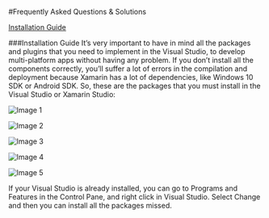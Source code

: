#Frequently Asked Questions & Solutions

[Installation Guide](https://github.com/msdxbelux/XamarinAlliance/blob/master/FAQ.md#installation-guide)

###Installation Guide
It’s very important to have in mind all the packages and plugins that you need to implement in the Visual Studio, to develop multi-platform apps without having any problem. If you don’t install all the components correctly, you’ll suffer a lot of errors in the compilation and deployment because Xamarin has a lot of dependencies, like Windows 10 SDK or Android SDK. So, these are the packages that you must install in the Visual Studio or Xamarin Studio:

![Image 1](https://github.com/msdxbelux/XamarinAlliance/blob/master/Images/Image%201.png)

![Image 2](https://github.com/msdxbelux/XamarinAlliance/blob/master/Images/Image%202.png)

![Image 3](https://github.com/msdxbelux/XamarinAlliance/blob/master/Images/Image%203.png)

![Image 4](https://github.com/msdxbelux/XamarinAlliance/blob/master/Images/Image%204.png)

![Image 5](https://github.com/msdxbelux/XamarinAlliance/blob/master/Images/Image%205.png)

If your Visual Studio is already installed, you can go to Programs and Features in the Control Pane, and right click in Visual Studio. Select Change and then you can install all the packages missed.
